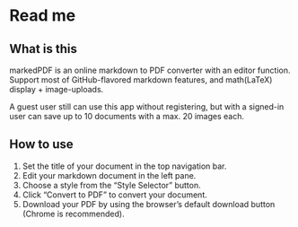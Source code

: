 # Read me

## What is this

markedPDF is an online markdown to PDF converter with an editor function. Support most of GitHub-flavored markdown features, and math(LaTeX) display + image-uploads.

A guest user still can use this app without registering, but with a signed-in user can save up to 10 documents with a max. 20 images each.

## How to use

1. Set the title of your document in the top navigation bar.
2. Edit your markdown document in the left pane.
3. Choose a style from the “Style Selector” button.
4. Click “Convert to PDF” to convert your document.
5. Download your PDF by using the browser’s default download button (Chrome is recommended).